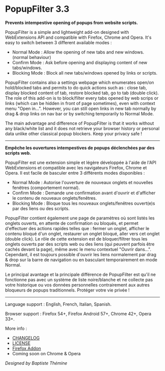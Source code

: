 ﻿# PopupFilter 3.3

**Prevents intempestive opening of popups from website scripts.**

PopupFilter is a simple and lightweight add-on designed with WebExtensions API and compatible with Firefox, Chrome and Opera.
It's easy to switch between 3 different available modes :
- Normal Mode : Allow the opening of new tabs and new windows. (normal behaviour)
- Confirm Mode : Ask before opening and displaying content of new tabs/windows.
- Blocking Mode : Block all new tabs/windows opened by links or scripts.

PopupFilter contains also a settings webpage which enumerates open/on hold/blocked tabs and permits to do quick actions such as : close tab, display blocked content of tab, restore blocked tab, go to tab (double click).
The role of this add-on is to block/filter every tabs opened by web scrips or links (which can be hidden in front of page sometimes), even with context menu "Open in...". However, you can still open links in new tab normally by drag & drop links on nav bar or by switching temporarily to Normal Mode.

The main advantage and difference of PopupFilter is that it works without any black/white list and it does not retrieve your browser history or personal data unlike other classical popup blockers. Keep your privacy safe !

--------------------------------------------------------------------------------

**Empêche les ouvertures intempestives de popups déclenchées par des scripts web.**

PopupFilter est une extension simple et légère développée à l'aide de l'API WebExtensions et compatible avec les navigateurs Firefox, Chrome et Opera.
Il est facile de basculer entre 3 différents modes disponibles :
- Normal Mode : Autorise l'ouverture de nouveaux onglets et nouvelles fenêtres (comportement normal).
- Confirm Mode : Demande une confirmation avant d'ouvrir et d'afficher le contenu de nouveaux onglets/fenêtres.
- Blocking Mode : Bloque tous les nouveaux onglets/fenêtres ouvert(e)s par des liens ou des scripts.

PopupFilter contient également une page de paramètres où sont listés les onglets ouverts, en attente de confirmation ou bloqués, et permet d'effectuer des actions rapides telles que : fermer un onglet, afficher le contenu bloqué d'un onglet, restaurer un onglet bloqué, aller vers cet onglet (double click).
Le rôle de cette extension est de bloquer/filtrer tous les onglets ouverts par des scripts web ou des liens (qui peuvent parfois être cachés devant la page), même avec le menu contextuel "Ouvrir dans...". Cependant, il est toujours possible d'ouvrir les liens normalement par drag & drop sur la barre de navigation ou en basculant temporairement en mode Normal.

Le principal avantage et la principale différence de PopupFilter est qu'il ne fonctionne pas avec un système de liste noire/blanche et ne collecte pas votre historique ou vos données personnelles contrairement aux autres bloqueurs de popups traditionnels. Protéger votre vie privée !

--------------------------------------------------------------------------------

Language support : English, French, Italian, Spanish.

Browser support : Firefox 54+, Firefox Android 57+, Chrome 42+, Opera 33+.

More info :
- [CHANGELOG](CHANGELOG.md)
- [LICENSE](LICENSE)
- [Firefox Addon](https://addons.mozilla.org/firefox/addon/popupfilteraddon)
- Coming soon on Chrome & Opera

*Designed by Baptiste Thémine*
